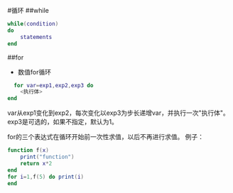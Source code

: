 #循环
##while
```lua
while(condition) 
do 
    statements 
end

```
##for
* 数值for循环  
```lua
  for var=exp1,exp2,exp3 do  
    <执行体>  
end  
```
var从exp1变化到exp2，每次变化以exp3为步长递增var，并执行一次"执行体"。exp3是可选的，如果不指定，默认为1。

for的三个表达式在循环开始前一次性求值，以后不再进行求值。 
例子：
```lua
function f(x) 
    print("function") 
    return x*2 
end 
for i=1,f(5) do print(i) 
end

```